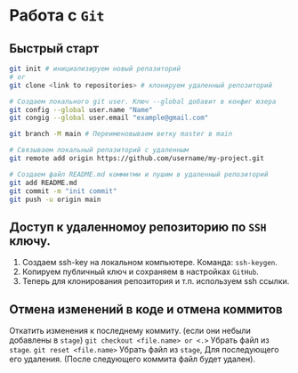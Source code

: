 # Работа с `Git`
## Быстрый старт
```bash
git init # инициализируем новый репазиторий
# or
git clone <link to repositories> # клонируем удаленный репозиторий

# Создаем локального git user. Ключ --global добавит в конфиг юзера
git config --global user.name "Name"
git congig --global user.email "example@gmail.com"

git branch -M main # Переименовываем ветку master в main

# Связываем локальный репазиторий с удаленным
git remote add origin https://github.com/username/my-project.git

# Создаем файл README.md коммитми и пушим в удаленный репозиторий
git add README.md
git commit -m "init commit"
git push -u origin main
```

## Доступ к удаленномоу репозиторию по `SSH` ключу.
1. Создаем ssh-key на локальном компьютере. Команда: `ssh-keygen`.
2. Копируем публичный ключ и сохраняем в настройках `GitHub`.
3. Теперь для клонирования репозитория и т.п. используем ssh ссылки.

## Отмена изменений в коде и отмена коммитов
Откатить изменения к последнему коммиту. (если они небыли добавлены в `stage`)
`git checkout <file.name> or <.>`
Убрать файл из `stage`.
`git reset <file.name>`
Убрать файл из `stage`, Для последующего его удаления. (После следующего
коммита файл будет удален). 
